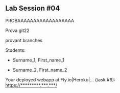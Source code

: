 ## Lab Session #04

PROBAAAAAAAAAAAAAAAAAA

Prova git22

provant branches

Students:

* Surname_1, First_name_1

* Surname_2, First_name_2

Your deployed webapp at Fly.io|Heroku|... (task #6): <https://*********.***.***/>
